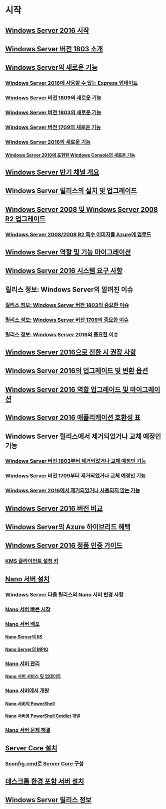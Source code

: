 # 시작
## [Windows Server 2016 시작](Server-Basics.md)
## [Windows Server 버전 1803 소개](get-started-with-1803.md)
## [Windows Server의 새로운 기능](whats-new-in-windows-server.md)
### [Windows Server 2016에 사용할 수 있는 Express 업데이트](express-updates.md)
### [Windows Server 버전 1809의 새로운 기능](whats-new-in-windows-server-1809.md)
### [Windows Server 버전 1803의 새로운 기능](whats-new-in-windows-server-1803.md)
### [Windows Server 버전 1709의 새로운 기능](whats-new-in-windows-server-1709.md)
### [Windows Server 2016의 새로운 기능](whats-new-in-windows-server-2016.md)
#### [Windows Server 2016에 포함된 Windows Console의 새로운 기능](whats-new-in-console.md)
## [Windows Server 반기 채널 개요](semi-annual-channel-overview.md)
## [Windows Server 릴리스의 설치 및 업그레이드](Installation-and-Upgrade.md)
## [Windows Server 2008 및 Windows Server 2008 R2 업그레이드](modernize-windows-server-2008.md)
### [Windows Server 2008/2008 R2 특수 이미지를 Azure에 업로드](uploading-specialized-WS08-image-to-azure.md)
## [Windows Server 역할 및 기능 마이그레이션](Migrate-Roles-and-Features.md)
## [Windows Server 2016 시스템 요구 사항](System-Requirements.md)
## 릴리스 정보: Windows Server의 알려진 이슈
### [릴리스 정보: Windows Server 버전 1803의 중요한 이슈](server-1803-release-notes.md)
### [릴리스 정보: Windows Server 버전 1709의 중요한 이슈](server-1709-relnotes.md)
### [릴리스 정보: Windows Server 2016의 중요한 이슈](Windows-Server-2016-GA-Release-Notes.md)
## [Windows Server 2016으로 전환 시 권장 사항](Recommendations-moving-to-Server2016.md)
## [Windows Server 2016의 업그레이드 및 변환 옵션](Supported-Upgrade-paths.md)
## [Windows Server 2016 역할 업그레이드 및 마이그레이션](Server-Role-Upgradeability-Table.md)
## [Windows Server 2016 애플리케이션 호환성 표](Server-Application-compatibility.md)
## Windows Server 릴리스에서 제거되었거나 교체 예정인 기능
### [Windows Server 버전 1803부터 제거되었거나 교체 예정인 기능](windows-server-1803-removed-features.md)
### [Windows Server 버전 1709부터 제거되었거나 교체 예정인 기능](Removed-Features-1709.md)
### [Windows Server 2016에서 제거되었거나 사용되지 않는 기능](Deprecated-Features.md)
## [Windows Server 2016 버전 비교](2016-Edition-Comparison.md)
## [Windows Server의 Azure 하이브리드 혜택](azure-hybrid-benefit.md)
## [Windows Server 2016 정품 인증 가이드](Server-2016-activation.md)
### [KMS 클라이언트 설정 키](KMSclientkeys.md)
## [Nano 서버 설치](Getting-started-with-Nano-Server.md)
### [Windows Server 다음 릴리스의 Nano 서버 변경 사항](nano-in-semi-annual-channel.md)
### [Nano 서버 빠른 시작](Nano-Server-Quick-start.md)
### [Nano 서버 배포](Deploy-Nano-Server.md)
#### [Nano Server의 IIS](IIS-on-Nano-Server.md)
#### [Nano Server의 MPIO](MPIO-on-Nano-Server.md)
### [Nano 서버 관리](Manage-Nano-Server.md)
#### [Nano 서버 서비스 및 업데이트](Update-Nano-Server.md)
### [Nano 서버에서 개발](Developing-on-Nano-Server.md)
#### [Nano 서버의 PowerShell](powershell-on-Nano-Server.md)
#### [Nano 서버용 PowerShell Cmdlet 개발](Developing-powershell-Cmdlets-for-Nano-Server.md)
### [Nano 서버 문제 해결](Troubleshooting-Nano-Server.md)
## [Server Core 설치](Getting-started-with-Server-Core.md)
### [Sconfig.cmd로 Server Core 구성](Sconfig-on-WS2016.md)
## [데스크톱 환경 포함 서버 설치](Getting-started-with-Server-with-Desktop-Experience.md)
## [Windows Server 릴리스 정보](windows-server-release-info.md)